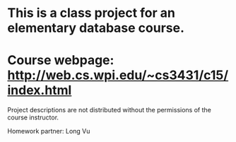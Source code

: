 This is a class project for an elementary database course.
================================================================
  Course webpage: http://web.cs.wpi.edu/~cs3431/c15/index.html
================================================================
Project descriptions are not distributed without the permissions of the course instructor.

Homework partner: Long Vu 
